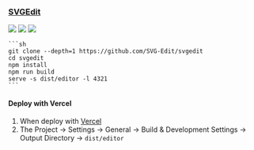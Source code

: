 ### [SVGEdit](https://github.com/SVG-Edit/svgedit)

![](https://img.shields.io/github/license/SVG-Edit/svgedit?style=flat-square) ![](https://img.shields.io/github/last-commit/scillidan/svgedit/master?label=last%20commit%20(fork)&style=flat-square) ![](https://img.shields.io/badge/Vercel-black?style=flat&logo=Vercel&logoColor=white)

````{tab} From souce
```sh
git clone --depth=1 https://github.com/SVG-Edit/svgedit
cd svgedit
npm install
npm run build
serve -s dist/editor -l 4321
```
````

#### Deploy with Vercel

1. When deploy with [Vercel](https://vercel.com)
2. The Project → Settings → General → Build & Development Settings → Output Directory → `dist/editor`